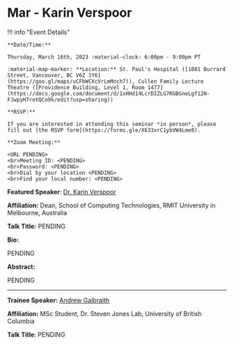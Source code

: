 # Mar - Karin Verspoor

!!! info "Event Details"

    **Date/Time:**

    Thursday, March 16th, 2023 :material-clock: 6:00pm - 9:00pm PT

    :material-map-marker: **Location:** St. Paul's Hospital ([1081 Burrard Street, Vancouver, BC V6Z 1Y6](https://goo.gl/maps/uCFbWCXcVrLmMnch7)), Cullen Family Lecture Theatre ([Providence Building, Level 1, Room 1477](https://docs.google.com/document/d/1xHHd14LcrDIZLG7RGBGneLgf12H-FJwpyH7rotQCo9k/edit?usp=sharing))

    **RSVP:**

    If you are interested in attending this seminar *in person*, please fill out [the RSVP form](https://forms.gle/X633xrC1ybVW4Lme8).

    **Zoom Meeting:**

    <URL PENDING>
    <br>Meeting ID: <PENDING>
    <br>Password: <PENDING>
    <br>Dial by your location <PENDING>
    <br>Find your local number: <PENDING>

**Featured Speaker**: [Dr. Karin Verspoor](https://www.rmit.edu.au/contact/staff-contacts/academic-staff/v/verspoor-professor-karin)

**Affiliation:** Dean, School of Computing Technologies, RMIT University in Melbourne, Australia

**Talk Title:** PENDING

**Bio:**

PENDING

**Abstract:**

PENDING

---

**Trainee Speaker:** [Andrew Galbraith](https://ca.linkedin.com/in/andrew-galbraith-168553200)

**Affiliation:** MSc Student, Dr. Steven Jones Lab, University of British Columbia

**Talk Title**: PENDING
